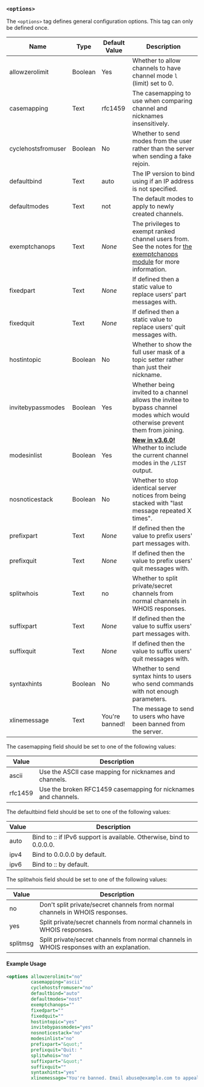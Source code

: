 <!-- This file contains a page fragment. Any changes will affect all pages that include it. -->

### `<options>`

The `<options>` tag defines general configuration options. This tag can only be defined once.

Name               | Type    | Default Value  | Description
------------------ | ------- | -------------- | -----------
allowzerolimit     | Boolean | Yes            | Whether to allow channels to have channel mode `l` (limit) set to 0.
casemapping        | Text    | rfc1459        | The casemapping to use when comparing channel and nicknames insensitively.
cyclehostsfromuser | Boolean | No             | Whether to send modes from the user rather than the server when sending a fake rejoin.
defaultbind        | Text    | auto           | The IP version to bind using if an IP address is not specified.
defaultmodes       | Text    | not            | The default modes to apply to newly created channels.
exemptchanops      | Text    | *None*         | The privileges to exempt ranked channel users from. See the notes for [the exemptchanops module](/3/modules/exemptchanops) for more information.
fixedpart          | Text    | *None*         | If defined then a static value to replace users' part messages with.
fixedquit          | Text    | *None*         | If defined then a static value to replace users' quit messages with.
hostintopic        | Boolean | No             | Whether to show the full user mask of a topic setter rather than just their nickname.
invitebypassmodes  | Boolean | Yes            | Whether being invited to a channel allows the invitee to bypass channel modes which would otherwise prevent them from joining.
modesinlist        | Boolean | Yes            | [**New in v3.6.0!**](/3/change-log/#inspircd-360) Whether to include the current channel modes in the `/LIST` output.
nosnoticestack     | Boolean | No             | Whether to stop identical server notices from being stacked with "last message repeated X times".
prefixpart         | Text    | *None*         | If defined then the value to prefix users' part messages with.
prefixquit         | Text    | *None*         | If defined then the value to prefix users' quit messages with.
splitwhois         | Text    | no             | Whether to split private/secret channels from normal channels in WHOIS responses.
suffixpart         | Text    | *None*         | If defined then the value to suffix users' part messages with.
suffixquit         | Text    | *None*         | If defined then the value to suffix users' quit messages with.
syntaxhints        | Boolean | No             | Whether to send syntax hints to users who send commands with not enough parameters.
xlinemessage       | Text    | You're banned! | The message to send to users who have been banned from the server.

The casemapping field should be set to one of the following values:

Value   | Description
------- | -----------
ascii   | Use the ASCII case mapping for nicknames and channels.
rfc1459 | Use the broken RFC1459 casemapping for nicknames and channels.

The defaultbind field should be set to one of the following values:

Value | Description
----- | -----------
auto  | Bind to :: if IPv6 support is available. Otherwise, bind to 0.0.0.0.
ipv4  | Bind to 0.0.0.0 by default.
ipv6  | Bind to :: by default.

The splitwhois field should be set to one of the following values:

Value    | Description
-------- | -----------
no       | Don't split private/secret channels from normal channels in WHOIS responses.
yes      | Split private/secret channels from normal channels in WHOIS responses.
splitmsg | Split private/secret channels from normal channels in WHOIS responses with an explanation.

#### Example Usage

```xml
<options allowzerolimit="no"
         casemapping="ascii"
         cyclehostsfromuser="no"
         defaultbind="auto"
         defaultmodes="nost"
         exemptchanops=""
         fixedpart=""
         fixedquit=""
         hostintopic="yes"
         invitebypassmodes="yes"
         nosnoticestack="no"
         modesinlist="no"
         prefixpart="&quot;"
         prefixquit="Quit: "
         splitwhois="no"
         suffixpart="&quot;"
         suffixquit=""
         syntaxhints="yes"
         xlinemessage="You're banned. Email abuse@example.com to appeal this decision.">
```
